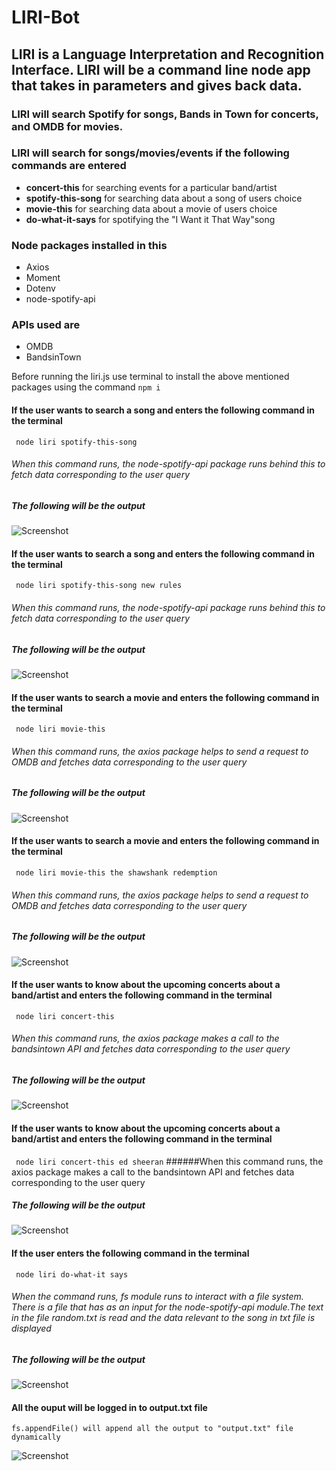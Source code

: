 # LIRI-Bot

## LIRI is a Language Interpretation and Recognition Interface. LIRI will be a command line node app that takes in parameters and gives back data.

### LIRI will search Spotify for songs, Bands in Town for concerts, and OMDB for movies.

### LIRI will search for songs/movies/events if the following commands are entered 
* **concert-this** for searching events for a particular band/artist
* **spotify-this-song** for searching data about a song of users choice
* **movie-this** for searching data about a movie of users choice
* **do-what-it-says** for spotifying the "I Want it That Way"song 

### Node packages installed in this 
* Axios
* Moment
* Dotenv
* node-spotify-api

### APIs used are 
* OMDB
* BandsinTown

Before running the liri.js use terminal to install the above mentioned packages using the command ```` npm i ````


#### If the user wants to search a song and  enters the following command in the terminal
```` node liri spotify-this-song````
###### When this command runs, the node-spotify-api package runs behind this to fetch data corresponding to the user query
##### The following will be the output
![Screenshot](/images/spotify_nosong.png)

#### If the user wants to search a song and enters the following command in the terminal
```` node liri spotify-this-song new rules````
###### When this command runs, the node-spotify-api package runs behind this to fetch data corresponding to the user query

##### The following will be the output
![Screenshot](/images/spotify_song.png)


#### If the user wants to search a movie and enters the following command in the terminal
```` node liri movie-this````
###### When this command runs, the axios package helps to send a request to OMDB and fetches data corresponding to the user query

##### The following will be the output
![Screenshot](/images/movie_noname.png)

#### If the user wants to search a movie and enters the following command in the terminal
```` node liri movie-this the shawshank redemption````
###### When this command runs, the axios package helps to send a request to OMDB and fetches data corresponding to the user query

##### The following will be the output
![Screenshot](/images/movie.png)

#### If the user  wants to know about the upcoming concerts about a band/artist and enters the following command in the terminal
```` node liri concert-this````
###### When this command runs, the axios package makes a call to the bandsintown API and fetches data corresponding to the user query

##### The following will be the output
![Screenshot](/images/concert_noname.png)

#### If the user wants to know about the upcoming concerts about a band/artist and  enters the following command in the terminal
```` node liri concert-this ed sheeran````
######When this command runs, the axios package makes a call to the bandsintown API and fetches data corresponding to the user query

##### The following will be the output
![Screenshot](/images/concert_withname.png)

#### If the user enters the following command in the terminal
```` node liri do-what-it says````
###### When the command runs, fs module runs to interact with a file system. There is a file that has as an input for the node-spotify-api module.The text in the file random.txt is read and the data relevant to the song in txt file is displayed

##### The following will be the output
![Screenshot](/images/dowhatitsays.png)

#### All the ouput will be logged in to output.txt file
    fs.appendFile() will append all the output to "output.txt" file dynamically
![Screenshot](/images/output.txt.png)

